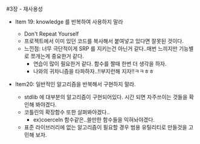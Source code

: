 #3장 - 재사용성

- Item 19: knowledge 를 반복하여 사용하지 말라
  - Don't Repeat Yourself
  - 프로젝트에서 이미 있던 코드를 복사해서 붙여넣고 있다면 잘못된 것이다.
  - 느낀점: 너무 극단적이게 SRP 를 지키는건 아닌거 같다..매번 느끼지만 기능별로 쪼개는게 중요한거 같다.
    - 연습이 많이 필요한거 같다. 함수를 짤때 한번 더 생각을 하자.
    - 나와의 귀차니즘을 타파하자..!!부지런해 지자!!ㅋㅋㅎㅎ

- Item20: 일반적인 알고리즘을 반복해서 구현하지 말라.
  - stdlib 에 대부분의 알고리즘이 구현되어있다. 시간 되면 자주쓰이는 것들을 확인해 봐야겠다.
  - 코틀린의 확장함수 또한 살펴봐야겠다..
    - ex)coerceIn 함수같은..쓸만한 함수들을 익혀놔야겠다.
  - 표준 라이브러리에 없는 알고리즘이 필요할 경우 범용 유틸리티로 만들것을 고민해 보자.
